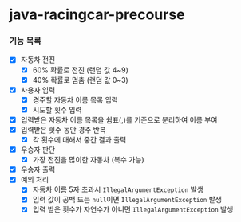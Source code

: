 # java-racingcar-precourse

### 기능 목록
- [X] 자동차 전진
  - [X] 60% 확률로 전진 (랜덤 값 4~9)
  - [X] 40% 확률로 멈춤 (랜덤 값 0~3)
- [X] 사용자 입력
  - [X] 경주할 자동차 이름 목록 입력
  - [X] 시도할 횟수 입력
- [X] 입력받은 자동차 이름 목록을 쉼표(,)를 기준으로 분리하여 이름 부여
- [X] 입력받은 횟수 동안 경주 반복
  - [X] 각 횟수에 대해서 중간 결과 출력
- [X] 우승자 판단
  - [X] 가장 전진을 많이한 자동차 (복수 가능)
- [X] 우승자 출력
- [X] 예외 처리
  - [X] 자동차 이름 5자 초과시 `IllegalArgumentException` 발생
  - [X] 입력 값이 공백 또는 `null`이면 `IllegalArgumentException` 발생
  - [X] 입력 받은 횟수가 자연수가 아니면 `IllegalArgumentException` 발생